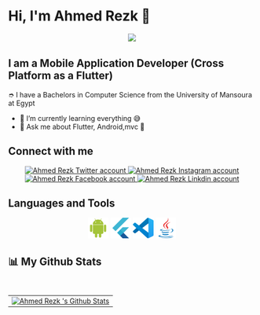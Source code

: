 # Hi, I'm Ahmed Rezk 👋

<center>
<img  src="https://media0.giphy.com/media/qgQUggAC3Pfv687qPC/giphy.gif?cid=ecf05e470wiivnekxhe647ezupmu99zoyuqkf65pj6dx2oxz&rid=giphy.gif&ct=g">
</center>

## I am a Mobile Application Developer (Cross Platform as a Flutter)
➮ I have a Bachelors in Computer Science from the University of Mansoura at Egypt

- 🌱 I’m currently learning everything 😅
- 💬 Ask me about Flutter, Android,mvc  🐍


## Connect with me
<p align="center">
<a href="https://twitter.com/AhmedRe75652038" target="_blank">
<img alt="Ahmed Rezk  Twitter account" src="https://cdn.jsdelivr.net/npm/simple-icons@3.13.0/icons/twitter.svg" width="24px">
</a>
<a href="https://www.instagram.com/ahmed.rezk13" target="_blank">
<img alt="Ahmed Rezk Instagram account" src="https://cdn.jsdelivr.net/npm/simple-icons@3.13.0/icons/instagram.svg" width="24px">
</a>
<a href="https://web.facebook.com/profile.php?id=100004650970930&_rdc=1&_rdr" target="_blank">
<img alt="Ahmed Rezk Facebook account" src="https://cdn.jsdelivr.net/npm/simple-icons@3.13.0/icons/facebook.svg" width="24px">
</a>
<a href="[https://www.linkedin.com/in/ahmed-mohamed-rezk-farag-823153229](https://www.linkedin.com/in/ahmed-rezk-823153229/)" target="_blank">
<img alt="Ahmed Rezk Linkdin account" src="https://cdn.jsdelivr.net/npm/simple-icons@3.13.0/icons/linkedin.svg" width="24px">
</a>



## Languages and Tools
<p align="center">
<img src="https://raw.githubusercontent.com/devicons/devicon/master/icons/android/android-plain.svg" alt="Android Logo" width="42px">
<img src="https://raw.githubusercontent.com/devicons/devicon/master/icons/flutter/flutter-original.svg" alt="flutter Logo" width="42px">

<img src="https://raw.githubusercontent.com/devicons/devicon/master/icons/vscode/vscode-original.svg" alt="html Logo" width="42px">
<img src="https://raw.githubusercontent.com/devicons/devicon/master/icons/java/java-original.svg" alt="java  Logo" width="42px">
  
</p>












 ## 📊 My Github Stats

<br/>
<table>
    <tr>
        <td>
            <a href="https://github.com/anuraghazra/github-readme-stats"><img alt="Ahmed Rezk 's Github Stats" src="https://github-readme-stats.vercel.app/api?username=AhmedRezk1997&count_private=true&theme=react&hide=contribs,prs&show_icons=true" />
            </a>
        </td>
  </tr>
    
</table>
<br/>




 

         


